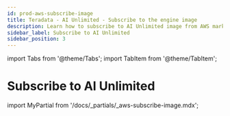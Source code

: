```yaml
---
id: prod-aws-subscribe-image
title: Teradata - AI Unlimited - Subscribe to the engine image
description: Learn how to subscribe to AI Unlimited image from AWS marketplace.
sidebar_label: Subscribe to AI Unlimited	
sidebar_position: 3
---
```

import Tabs from '@theme/Tabs';
import TabItem from '@theme/TabItem';

# Subscribe to AI Unlimited

import MyPartial from '/docs/_partials/_aws-subscribe-image.mdx';

<MyPartial />